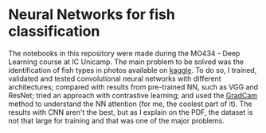 # Neural Networks for fish classification
The notebooks in this repository were made during the MO434 - Deep Learning course at IC Unicamp. The main problem to be solved was the identification of fish types in photos available on [kaggle](https://www.kaggle.com/datasets/crowww/a-large-scale-fish-dataset).
To do so, I trained, validated and tested convolutional neural networks with different architectures; compared with results from pre-trained NN, such as VGG and ResNet; tried an approach with contrastive learning; and used the [GradCam](https://arxiv.org/abs/1610.02391) method to understand the NN attention (for me, the coolest part of it).
The results with CNN aren't the best, but as I explain on the PDF, the dataset is not that large for training and that was one of the major problems.
